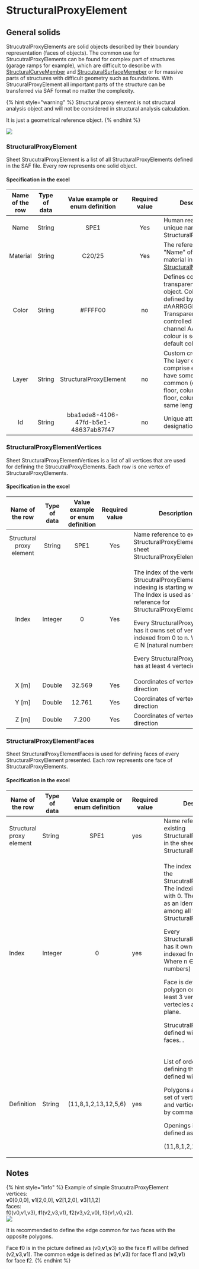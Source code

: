 # StructuralProxyElement

## General solids

StrucutralProxyElements are solid objects described by their boundary representation (faces of objects). The common use for StrucutralProxyElements can be found for complex part of structures (garage ramps for example), which are difficult to describe with [StructuralCurveMember](structuralcurvemember.md#1d-member-beam-column) and [StrucuturalSurfaceMemeber](structuralsurfacemember.md#2d-member-plate-wall) or for massive parts of structures with difficult geometry such as foundations. With StrucuralProxyElement all important parts of the structure can be transferred via SAF format no matter the complexity.

{% hint style="warning" %}
Structural proxy element is not structural analysis object and will not be considered in structural analysis calculation.

It is just a geometrical reference object.
{% endhint %}

![](../.gitbook/assets/18\_structuralproxyelement.png)

### StructuralProxyElement

Sheet StrucutralProxyElement is a list of all StructuralProxyElements defined in the SAF file. Every row represents one solid object.

#### Specification in the excel

| Name of the row | Type of data |   Value example or enum definition   | Required value | Description                                                                                                                                                                                    |
| :-------------: | :----------: | :----------------------------------: | :------------: | ---------------------------------------------------------------------------------------------------------------------------------------------------------------------------------------------- |
|       Name      |    String    |                 SPE1                 |       Yes      | Human readable unique name of the StructuralProxyElement                                                                                                                                       |
|     Material    |    String    |                C20/25                |       Yes      | The reference to the "Name" of defined material in [StructuralMaterial](structuralmaterial.md#material)                                                                                        |
|      Color      |    String    |                #FFFF00               |       no       | Defines colour and transparency of the object. Colour is defined by Hex format #AARRGGBB. Transparency is controlled by the alpha channel AA. If no colour is set then default colour is used. |
|      Layer      |    String    |        StructuralProxyElement        |       no       | Custom created layer. The layer can thus comprise entities that have something in common (e.g. one floor, columns of one floor, columns of the same length, etc.)                              |
|        Id       |    String    | bba1ede8-4106-47fd-b5e1-48637ab87f47 |       no       | Unique attribute designation                                                                                                                                                                   |

### StructuralProxyElementVertices

Sheet StructuralProxyElementVertices is a list of all vertices that are used for defining the StrucutralProxyElements. Each row is one vertex of StructuralProxyElements.

#### Specification in the excel

|      Name of the row     | Type of data | Value example or enum definition | Required value | Description                                                                                                                                                                                                                                                                                                                                                      |
| :----------------------: | :----------: | :------------------------------: | :------------: | ---------------------------------------------------------------------------------------------------------------------------------------------------------------------------------------------------------------------------------------------------------------------------------------------------------------------------------------------------------------- |
| Structural proxy element |    String    |               SPE1               |       Yes      | Name reference to existing StructuralProxyElement in the sheet StructuralProxyElelement.                                                                                                                                                                                                                                                                         |
|           Index          |    Integer   |                 0                |       Yes      | <p>The index of the vertex of the StrucutralProxyElement. The indexing is starting with 0. The Index is used as the reference for StructuralProxyElementFaces.</p><p></p><p>Every StructuralProxyElement has it owns set of vertecies indexed from 0 to n. Where n ∈ N (natural numbers)</p><p></p><p>Every StructuralProxyElement has at least 4 vertecies.</p> |
|          X \[m]          |    Double    |              32.569              |       Yes      | Coordinates of vertex in X direction                                                                                                                                                                                                                                                                                                                             |
|          Y \[m]          |    Double    |              12.761              |       Yes      | Coordinates of vertex in Y direction                                                                                                                                                                                                                                                                                                                             |
|          Z \[m]          |    Double    |               7.200              |       Yes      | Coordinates of vertex in Z direction                                                                                                                                                                                                                                                                                                                             |

### StructuralProxyElementFaces

Sheet StructuralProxyElementFaces is used for defining faces of every StructuralProxyElement presented. Each row represents one face of StructuralProxyElements.

#### Specification in the excel

| Name of the row          | Type of data | Value example or enum definition | Required value | Description                                                                                                                                                                                                                                                                                                                                                                                                                                                                      |
| ------------------------ | ------------ | :------------------------------: | -------------- | -------------------------------------------------------------------------------------------------------------------------------------------------------------------------------------------------------------------------------------------------------------------------------------------------------------------------------------------------------------------------------------------------------------------------------------------------------------------------------- |
| Structural proxy element | String       |               SPE1               | yes            | Name reference to existing StructuralProxyElement in the sheet StructuralProxyElelement.                                                                                                                                                                                                                                                                                                                                                                                         |
| Index                    | Integer      |                 0                | yes            | <p>The index of the face of the StrucutralProxyElement. The indexing is starting with 0. The Index is used as an identifier of faces among all faces of StructuralProxyElement.</p><p>Every StructuralProxyElement has it owns set of faces indexed from 0 to n. Where n ∈ N (natural numbers)</p><p>Face is defined with polygon consisting of at least 3 vertecies. These vertecies are defining a plane.</p><p>StrucutralProxyElement is defined with at least 4 faces. .</p> |
| Definition               | String       |       (11,8,1,2,13,12,5,6)       | yes            | <p>List of ordered vertecies defining the face. Face is defined with polygons.</p><p>Polygons are defined by set of vertices in brackets and vertices are divided by comma.</p><p>Openings in face is defined as:</p><p>(11,8,1,2,13,12,5,6)|<strong>(5,4,3,2)</strong></p><p>- second set of brackets</p><p>- separated by |</p><p>- line defining the an opening has clockwise orientation</p>                                                                                 |

## Notes

{% hint style="info" %}
Example of simple StrucutralProxyElement\
vertices:\
**v**0\[0,0,0], **v**1\[2,0,0], **v**2\[1,2,0], **v**3\[1,1,2]\
faces:\
f0(v0,v1,v3), **f**1(v2,v3,v1), **f**2(v3,v2,v0), f3(v1,v0,v2).\
![](../.gitbook/assets/18\_structuralproxyelement2.png)

It is recommended to define the edge common for two faces with the opposite polygons.

Face **f**0 is in the picture defined as (v0,**v**1,**v**3) so the face **f**1 will be defined (v2,**v**3,**v**1). The common edge is defined as (**v**1,**v**3) for face **f**1 and (**v**3,**v**1) for face **f**2.
{% endhint %}

